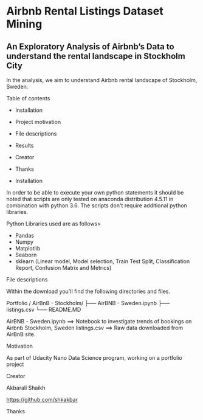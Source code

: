 # Airbnb Rental Listings Dataset Mining

## An Exploratory Analysis of Airbnb’s Data to understand the rental landscape in Stockholm City

In the analysis, we aim to understand Airbnb rental landscape of Stockholm, Sweden. 

Table of contents

* Installation
* Project motivation
* File descriptions
* Results
* Creator
* Thanks


* Installation

In order to be able to execute your own python statements it should be noted that scripts are only tested on anaconda distribution 4.5.11 in combination with python 3.6. The scripts don't require additional python libraries.

Python Libraries used are as follows>
- Pandas
- Numpy
- Matplotlib
- Seaborn
- sklearn (Linear model, Model selection, Train Test Split, Classification Report, Confusion Matrix and Metrics)


File descriptions

Within the download you'll find the following directories and files.

Portfolio / AirBnB - Stockholm/ 
├── AirBNB - Sweden.ipynb 
├── listings.csv 
└── README.MD 

AirBNB - Sweden.ipynb ==> Notebook to investigate trends of bookings on Airbnb Stockholm, Sweden
listings.csv ==> Raw data downloaded from AirBnB site.

Motivation

As part of Udacity Nano Data Science program, working on a portfolio project

Creator

Akbarali Shaikh

https://github.com/shkakbar

Thanks
